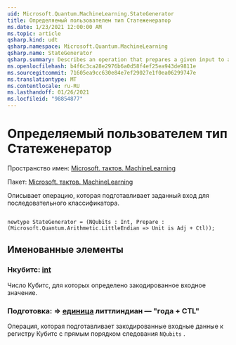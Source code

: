```yaml
---
uid: Microsoft.Quantum.MachineLearning.StateGenerator
title: Определяемый пользователем тип Статеженератор
ms.date: 1/23/2021 12:00:00 AM
ms.topic: article
qsharp.kind: udt
qsharp.namespace: Microsoft.Quantum.MachineLearning
qsharp.name: StateGenerator
qsharp.summary: Describes an operation that prepares a given input to a sequential classifier.
ms.openlocfilehash: b4f6c3ca28e2976b6a0d58f4ef25ea943de9811e
ms.sourcegitcommit: 71605ea9cc630e84e7ef29027e1f0ea06299747e
ms.translationtype: MT
ms.contentlocale: ru-RU
ms.lasthandoff: 01/26/2021
ms.locfileid: "98854877"
---
```

# <a name="stategenerator-user-defined-type"></a>Определяемый пользователем тип Статеженератор

Пространство имен: [Microsoft. тактов. MachineLearning](xref:Microsoft.Quantum.MachineLearning)

Пакет: [Microsoft. тактов. MachineLearning](https://nuget.org/packages/Microsoft.Quantum.MachineLearning)


Описывает операцию, которая подготавливает заданный вход для последовательного классификатора.

```qsharp

newtype StateGenerator = (NQubits : Int, Prepare : (Microsoft.Quantum.Arithmetic.LittleEndian => Unit is Adj + Ctl));
```



## <a name="named-items"></a>Именованные элементы

### <a name="nqubits--int"></a>Нкубитс: [int](xref:microsoft.quantum.lang-ref.int)

Число Кубитс, для которых определено закодированное входное значение.
### <a name="prepare--littleendian--unit--is-adj--ctl"></a>Подготовка: [](xref:Microsoft.Quantum.Arithmetic.LittleEndian) => [единица](xref:microsoft.quantum.lang-ref.unit) литтлиндиан — "года + CTL"

Операция, которая подготавливает закодированные входные данные к регистру Кубитс с прямым порядком следования `NQubits` .